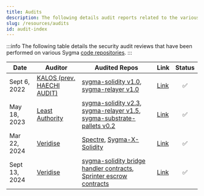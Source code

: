 ```yaml
---
title: Audits
description: The following details audit reports related to the various Sygma repositories.
slug: /resources/audits
id: audit-index
---
```


:::info
The following table details the security audit reviews that have been performed on various Sygma [code repositories](https://github.com/sygmaprotocol).
:::

| Date | Auditor | Audited Repos | Link | Status |
| ---- |-------------| ------ | ------- | :----: |
| Sept 6, 2022 | [KALOS (prev. HAECHI AUDIT)](https://www.kalos.xyz/) | [sygma-solidity v1.0](https://github.com/sygmaprotocol/sygma-solidity/releases/tag/v1.0.0), [sygma-relayer v1.0](https://github.com/sygmaprotocol/sygma-relayer/releases/tag/v1.0.0) | [Link](/assets/[HAECHI%20AUDIT]%20Sygma%20Audit%20Report%20v1.1.pdf) | ✅ |
| May 18, 2023 | [Least Authority](https://leastauthority.com/) | [sygma-solidity v2.3](https://github.com/sygmaprotocol/sygma-solidity/releases/tag/v2.3.0), [sygma-relayer v1.5](https://github.com/sygmaprotocol/sygma-relayer/releases/tag/v1.5.0), [sygma-substrate-pallets v0.2](https://github.com/sygmaprotocol/sygma-substrate-pallets/releases/tag/sygma-bridge-v0.2.0)| [Link](https://leastauthority.com/wp-content/uploads/2023/05/Least_Authority_Sygma_Final_Audit-Report.pdf) | ✅ |
| Mar 22, 2024 | [Veridise](https://veridise.com/) | [Spectre](https://github.com/ChainSafe/Spectre), [Sygma-X-Solidity](https://github.com/sygmaprotocol/sygma-x-solidity) | [Link](/assets/[Veridise]_Chainsafe_Spectre_-_final_report.pdf) | ✅ |
| Sept 13, 2024 | [Veridise](https://veridise.com/) | [sygma-solidity bridge handler contracts](https://github.com/sygmaprotocol/sygma-solidity), [Sprinter escrow contracts]() | [Link](/assets/VAR_ChainSafe_240821_V1.pdf) | ✅ |
